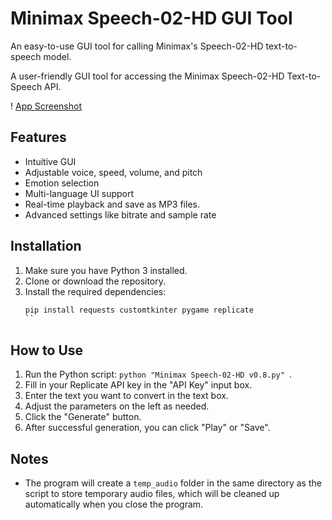 # Minimax Speech-02-HD GUI Tool

An easy-to-use GUI tool for calling Minimax's Speech-02-HD text-to-speech model.

A user-friendly GUI tool for accessing the Minimax Speech-02-HD Text-to-Speech API.

! [App Screenshot](https://github.com/user-attachments/assets/e87e794b-1a8a-4ee8-bb64-2e1d8954d9ee) 

## Features

- Intuitive GUI
- Adjustable voice, speed, volume, and pitch
- Emotion selection
- Multi-language UI support
- Real-time playback and save as MP3 files.
- Advanced settings like bitrate and sample rate

## Installation

1. Make sure you have Python 3 installed. 
2. Clone or download the repository.
3. Install the required dependencies:
    ```bash
    pip install requests customtkinter pygame replicate
    ``

## How to Use

1. Run the Python script: `python "Minimax Speech-02-HD v0.8.py" `. 
2. Fill in your Replicate API key in the "API Key" input box. 
3. Enter the text you want to convert in the text box.
4. Adjust the parameters on the left as needed.
5. Click the "Generate" button. 
6. After successful generation, you can click "Play" or "Save".

## Notes

- The program will create a `temp_audio` folder in the same directory as the script to store temporary audio files, which will be cleaned up automatically when you close the program.
